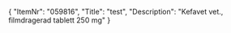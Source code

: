 {
  "ItemNr": "059816",
  "Title": "test",
  "Description": "Kefavet vet., filmdragerad tablett 250 mg"
}